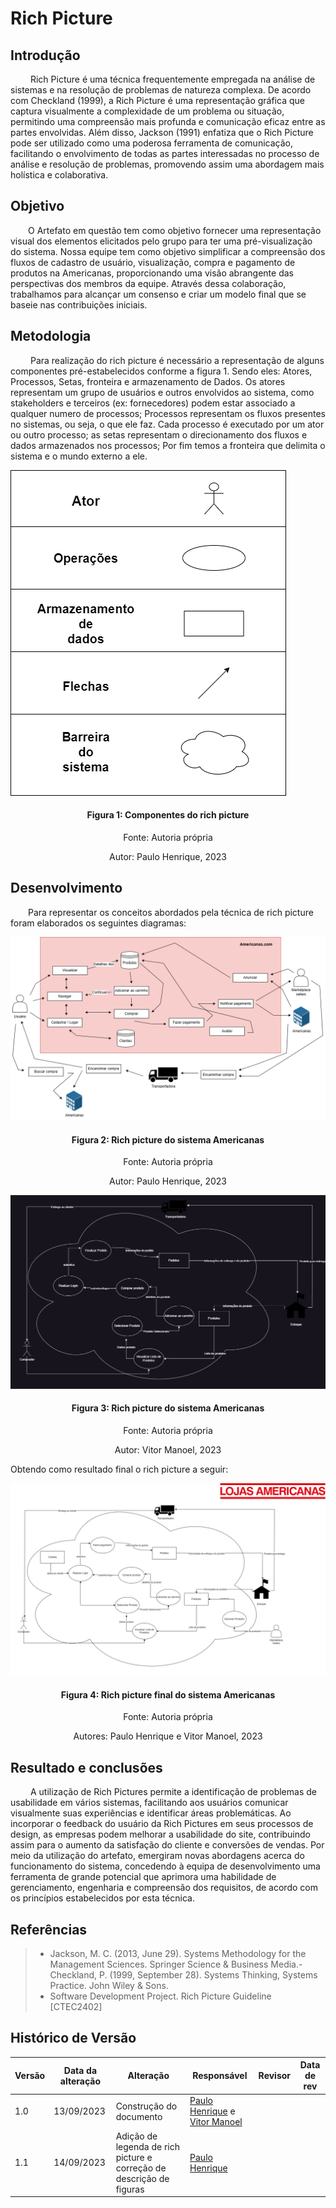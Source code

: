 # Rich Picture

## Introdução

<div align="jutify">
&emsp;&emsp; Rich Picture é uma técnica frequentemente empregada na análise de sistemas e na resolução de problemas de natureza complexa. De acordo com Checkland (1999), a Rich Picture é uma representação gráfica que captura visualmente a complexidade de um problema ou situação, permitindo uma compreensão mais profunda e comunicação eficaz entre as partes envolvidas. Além disso, Jackson (1991) enfatiza que o Rich Picture pode ser utilizado como uma poderosa ferramenta de comunicação, facilitando o envolvimento de todas as partes interessadas no processo de análise e resolução de problemas, promovendo assim uma abordagem mais holística e colaborativa.
</div>

## Objetivo

<div align="jutify">
&emsp;&emsp;O Artefato em questão tem como objetivo fornecer uma representação visual dos elementos elicitados pelo grupo para ter uma pré-visualização do sistema. Nossa equipe tem como objetivo simplificar a compreensão dos fluxos de cadastro de usuário, visualização, compra e pagamento de produtos na Americanas, proporcionando uma visão abrangente das perspectivas dos membros da equipe. Através dessa colaboração, trabalhamos para alcançar um consenso e criar um modelo final que se baseie nas contribuições iniciais.
</div>

## Metodologia

<div align="jutify">
&emsp;&emsp; Para realização do rich picture é necessário a representação de alguns componentes pré-estabelecidos conforme a figura 1. Sendo eles: Atores, Processos, Setas, fronteira e armazenamento de Dados. Os atores representam um grupo de usuários e outros envolvidos ao sistema, como stakeholders e terceiros (ex: fornecedores) podem estar associado a qualquer numero de processos; Processos representam os fluxos presentes no sistemas, ou seja, o que ele faz. Cada processo é executado por um ator ou outro processo; as setas representam o direcionamento dos fluxos e dados armazenados nos processos; Por fim temos a fronteira que delimita o sistema e o mundo externo a ele.

![](../../public/rich-picture/legenda-richPicture.png)

<h4 align = "center"> Figura 1: Componentes do rich picture </h4>
<p align = "center"> Fonte: Autoria própria </p>
<p align = "center"> Autor: Paulo Henrique, 2023 </p>

</div>

## Desenvolvimento

<div align="jutify">
&emsp;&emsp;Para representar os conceitos abordados pela técnica de rich picture foram elaborados os seguintes diagramas:

![](../../public/rich-picture/richPicture2Americanas.png)

<h4 align = "center"> Figura 2: Rich picture do sistema Americanas </h4>
<p align = "center"> Fonte: Autoria própria </p>
<p align = "center"> Autor: Paulo Henrique, 2023 </p>

![](../../public/rich-picture/richPictureAmericanas.jpg)

<h4 align = "center"> Figura 3: Rich picture do sistema Americanas </h4>
<p align = "center"> Fonte: Autoria própria </p>
<p align = "center"> Autor: Vitor Manoel, 2023 </p>


Obtendo como resultado final o rich picture a seguir:

![](../../public/rich-picture/richPictureAmericanasFinal.png)

<h4 align = "center"> Figura 4: Rich picture final do sistema Americanas </h4>
<p align = "center"> Fonte: Autoria própria </p>
<p align = "center"> Autores: Paulo Henrique e Vitor Manoel, 2023 </p>


</div>

## Resultado e conclusões

<div align="jutify">
&emsp;&emsp;
A utilização de Rich Pictures permite a identificação de problemas de usabilidade em vários sistemas, facilitando aos usuários comunicar visualmente suas experiências e identificar áreas problemáticas. Ao incorporar o feedback do usuário da Rich Pictures em seus processos de design, as empresas podem melhorar a usabilidade do site, contribuindo assim para o aumento da satisfação do cliente e conversões de vendas. Por meio da utilização do artefato, emergiram novas abordagens acerca do funcionamento do sistema, concedendo à equipa de desenvolvimento uma ferramenta de grande potencial que aprimora uma habilidade de gerenciamento, engenharia e compreensão dos requisitos, de acordo com os princípios estabelecidos por esta técnica.
</div>

## Referências

> - Jackson, M. C. (2013, June 29). Systems Methodology for the Management Sciences. Springer Science & Business Media.- Checkland, P. (1999, September 28). Systems Thinking, Systems Practice. John Wiley & Sons.
> - Software Development Project. Rich Picture Guideline [CTEC2402]

## Histórico de Versão

| Versão | Data da alteração | Alteração                       | Responsável                                                                                        | Revisor | Data de rev |
| ------ | ----------------- | ------------------------------- | -------------------------------------------------------------------------------------------------- | ------- | ----------- |
| 1.0    | 13/09/2023        | Construção do documento | [Paulo Henrique](https://github.com/owhenrique) e [Vitor Manoel](https://github.com/vitormanoel17) | []()    |             |
| 1.1    | 14/09/2023        | Adição de legenda de rich picture e correção de descrição de figuras | [Paulo Henrique](https://github.com/owhenrique) | []()    |             |
